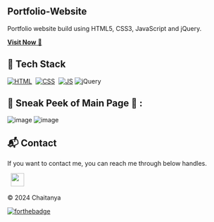 ## Portfolio-Website
Portfolio website build using HTML5, CSS3, JavaScript and jQuery.

<a href="https://chaitanya-meesala-portfolio.netlify.app/" target="_blank">**Visit Now** 🚀</a>


## 📌 Tech Stack
[![HTML](https://img.shields.io/badge/html5%20-%23E34F26.svg?&style=for-the-badge&logo=html5&logoColor=white)](https://github.com/jigar-sable/Portfolio-Website/search?l=html)&nbsp;
[![CSS](https://img.shields.io/badge/css3%20-%231572B6.svg?&style=for-the-badge&logo=css3&logoColor=white)](https://github.com/jigar-sable/Portfolio-Website/search?l=css)&nbsp;
[![JS](https://img.shields.io/badge/javascript%20-%23323330.svg?&style=for-the-badge&logo=javascript&logoColor=%23F7DF1E)](https://github.com/jigar-sable/Portfolio-Website/search?l=javascript)
<img alt="jQuery" src="https://img.shields.io/badge/jquery-%230769AD.svg?style=for-the-badge&logo=jquery&logoColor=white"/>


## 📌 Sneak Peek of Main Page 🙈 :
![image](https://github.com/user-attachments/assets/f99a12de-dc46-4234-a9b8-cad9ae8a74c5)
![image](https://github.com/user-attachments/assets/7376bdcd-0a36-44cb-975b-baa5032e3c6a)



<h2>📬 Contact</h2>


If you want to contact me, you can reach me through below handles.

&nbsp;&nbsp;<a href="https://www.linkedin.com/in/mvkchaitanya/"><img src="https://www.felberpr.com/wp-content/uploads/linkedin-logo.png" width="30"></img></a>

© 2024 Chaitanya


[![forthebadge](https://forthebadge.com/images/badges/built-with-love.svg)](https://forthebadge.com)
